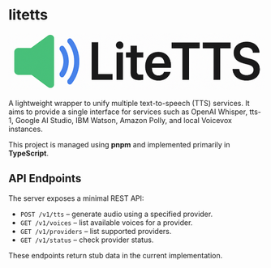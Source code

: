 # litetts

![logo](./images/litetts-logo.png)

A lightweight wrapper to unify multiple text-to-speech (TTS) services. It aims to provide a single interface for services such as OpenAI Whisper, tts-1, Google AI Studio, IBM Watson, Amazon Polly, and local Voicevox instances.

This project is managed using **pnpm** and implemented primarily in **TypeScript**.

## API Endpoints

The server exposes a minimal REST API:

- `POST /v1/tts` – generate audio using a specified provider.
- `GET /v1/voices` – list available voices for a provider.
- `GET /v1/providers` – list supported providers.
- `GET /v1/status` – check provider status.

These endpoints return stub data in the current implementation.
